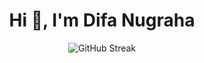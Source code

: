 <h1 align="center">Hi 👋, I'm Difa Nugraha</h1>


<div align="center">
  <img src="https://nirzak-streak-stats.vercel.app/?user=DifaaNug&theme=dark&hide_border=false" alt="GitHub Streak">
</div>
